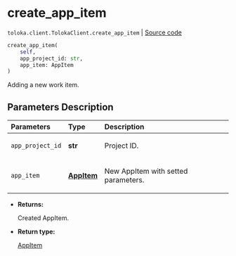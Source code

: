 # create_app_item
`toloka.client.TolokaClient.create_app_item` | [Source code](https://github.com/Toloka/toloka-kit/blob/v0.1.25/src/client/__init__.py#L44)

```python
create_app_item(
    self,
    app_project_id: str,
    app_item: AppItem
)
```

Adding a new work item.

## Parameters Description

| Parameters | Type | Description |
| :----------| :----| :-----------|
`app_project_id`|**str**|<p>Project ID.</p>
`app_item`|**[AppItem](toloka.client.app.AppItem.md)**|<p>New AppItem with setted parameters.</p>

* **Returns:**

  Created AppItem.

* **Return type:**

  [AppItem](toloka.client.app.AppItem.md)
